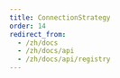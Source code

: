 ```yaml
---
title: ConnectionStrategy
order: 14
redirect_from:
  - /zh/docs
  - /zh/docs/api
  - /zh/docs/api/registry
---
```

